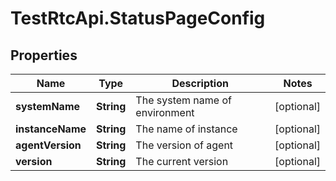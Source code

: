 # TestRtcApi.StatusPageConfig

## Properties
Name | Type | Description | Notes
------------ | ------------- | ------------- | -------------
**systemName** | **String** | The system name of environment | [optional] 
**instanceName** | **String** | The name of instance | [optional] 
**agentVersion** | **String** | The version of agent | [optional] 
**version** | **String** | The current version | [optional] 


